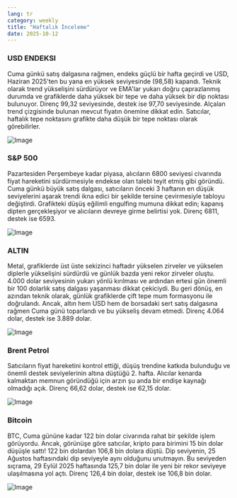 ```yaml
---
lang: tr
category: weekly
title: "Haftalık İnceleme"
date: 2025-10-12
---
```


### USD ENDEKSI

Cuma günkü satış dalgasına rağmen, endeks güçlü bir hafta geçirdi ve USD, Haziran 2025'ten bu yana en yüksek seviyesinde (98,58) kapandı. Teknik olarak trend yükselişini sürdürüyor ve EMA'lar yukarı doğru çaprazlanmış durumda ve grafiklerde daha yüksek bir tepe ve daha yüksek bir dip noktası bulunuyor. Direnç 99,32 seviyesinde, destek ise 97,70 seviyesinde. Alçalan trend çizgisinde bulunan mevcut fiyatın önemine dikkat edin. Satıcılar, haftalık tepe noktasını grafikte daha düşük bir tepe noktası olarak görebilirler.

![Image](https://markleighedu.github.io/img/Oct-2025/12-Oct-2025/usdindex.jpg)

### S&P 500

Pazartesiden Perşembeye kadar piyasa, alıcıların 6800 seviyesi civarında fiyat hareketini sürdürmesiyle endekse olan talebi teyit etmiş gibi göründü. Cuma günkü büyük satış dalgası, satıcıların önceki 3 haftanın en düşük seviyelerini aşarak trendi ikna edici bir şekilde tersine çevirmesiyle tabloyu değiştirdi. Grafikteki düşüş eğilimli engulfing mumuna dikkat edin; kapanış dipten gerçekleşiyor ve alıcıların devreye girme belirtisi yok. Direnç 6811, destek ise 6593.

![Image](https://markleighedu.github.io/img/Oct-2025/12-Oct-2025/sp500.jpg)

### ALTIN

Metal, grafiklerde üst üste sekizinci haftadır yükselen zirveler ve yükselen diplerle yükselişini sürdürdü ve günlük bazda yeni rekor zirveler oluştu. 4.000 dolar seviyesinin yukarı yönlü kırılması ve ardından ertesi gün önemli bir 100 dolarlık satış dalgası yaşanması dikkat çekiciydi. Bu geri dönüş, en azından teknik olarak, günlük grafiklerde çift tepe mum formasyonu ile doğrulandı. Ancak, altın hem USD hem de borsadaki sert satış dalgasına rağmen Cuma günü toparlandı ve bu yükseliş devam etmedi. Direnç 4.064 dolar, destek ise 3.889 dolar.

![Image](https://markleighedu.github.io/img/Oct-2025/12-Oct-2025/gold.jpg)

### Brent Petrol

Satıcıların fiyat hareketini kontrol ettiği, düşüş trendine katkıda bulunduğu ve önemli destek seviyelerinin altına düştüğü 2. hafta. Alıcılar kenarda kalmaktan memnun göründüğü için arzın şu anda bir endişe kaynağı olmadığı açık. Direnç 66,62 dolar, destek ise 62,15 dolar.

![Image](https://markleighedu.github.io/img/Oct-2025/12-Oct-2025/brentoil.jpg)

### Bitcoin

BTC, Cuma gününe kadar 122 bin dolar civarında rahat bir şekilde işlem görüyordu. Ancak, görünüşe göre satıcılar, kripto para birimini 15 bin dolar düşüşle sattı! 122 bin dolardan 106,8 bin dolara düştü. Dip seviyenin, 25 Ağustos haftasındaki dip seviyeyle aynı olduğunu unutmayın. Bu seviyeden sıçrama, 29 Eylül 2025 haftasında 125,7 bin dolar ile yeni bir rekor seviyeye ulaşılmasına yol açtı. Direnç 126,4 bin dolar, destek ise 106,8 bin dolar.

![Image](https://markleighedu.github.io/img/Oct-2025/12-Oct-2025/bitcoin.jpg)

